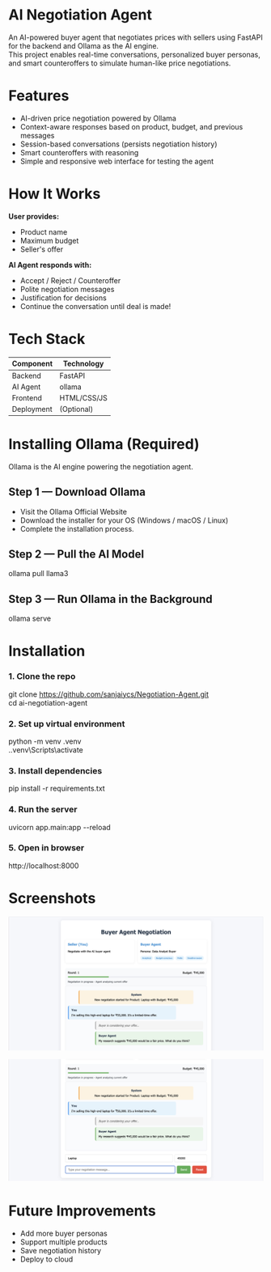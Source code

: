 # AI Negotiation Agent 
An AI-powered buyer agent that negotiates prices with sellers using FastAPI for the backend and Ollama as the AI engine.  
This project enables real-time conversations, personalized buyer personas, and smart counteroffers to simulate human-like price negotiations.

# Features 

* AI-driven price negotiation powered by Ollama
* Context-aware responses based on product, budget, and previous messages
* Session-based conversations (persists negotiation history)
* Smart counteroffers with reasoning
* Simple and responsive web interface for testing the agent

# How It Works
 **User provides:**

* Product name
* Maximum budget
* Seller's offer

**AI Agent responds with:**

* Accept / Reject / Counteroffer
* Polite negotiation messages
* Justification for decisions
* Continue the conversation until deal is made!


# Tech Stack

| Component  | Technology   |
|------------|-------------|
| Backend    | FastAPI     |
| AI Agent   | ollama      |
| Frontend   | HTML/CSS/JS |
| Deployment | (Optional)  |


# Installing Ollama (Required)

Ollama is the AI engine powering the negotiation agent.

## Step 1 — Download Ollama

* Visit the Ollama Official Website
* Download the installer for your OS (Windows / macOS / Linux)
* Complete the installation process.

## Step 2 — Pull the AI Model
ollama pull llama3

## Step 3 — Run Ollama in the Background
ollama serve


# Installation 

### 1. Clone the repo
git clone https://github.com/sanjaiycs/Negotiation-Agent.git  
cd ai-negotiation-agent

### 2. Set up virtual environment
python -m venv .venv  
.\.venv\Scripts\activate

### 3. Install dependencies
pip install -r requirements.txt

### 4. Run the server
uvicorn app.main:app --reload

### 5. Open in browser
http://localhost:8000

# Screenshots

![image alt](https://github.com/sanjaiycs/Hackathon/blob/79eaf2af74cfbfec401335662fedb23f94bc8c93/Screenshot%202025-08-18%20at%207.43.39%20PM.jpg)

![image alt](https://github.com/sanjaiycs/Hackathon/blob/0306e19b17d3bfb3783152a134c1ec37aa315339/Screenshot%202025-08-18%20at%207.43.58%20PM.jpg)

# Future Improvements 

* Add more buyer personas
* Support multiple products
* Save negotiation history
* Deploy to cloud

